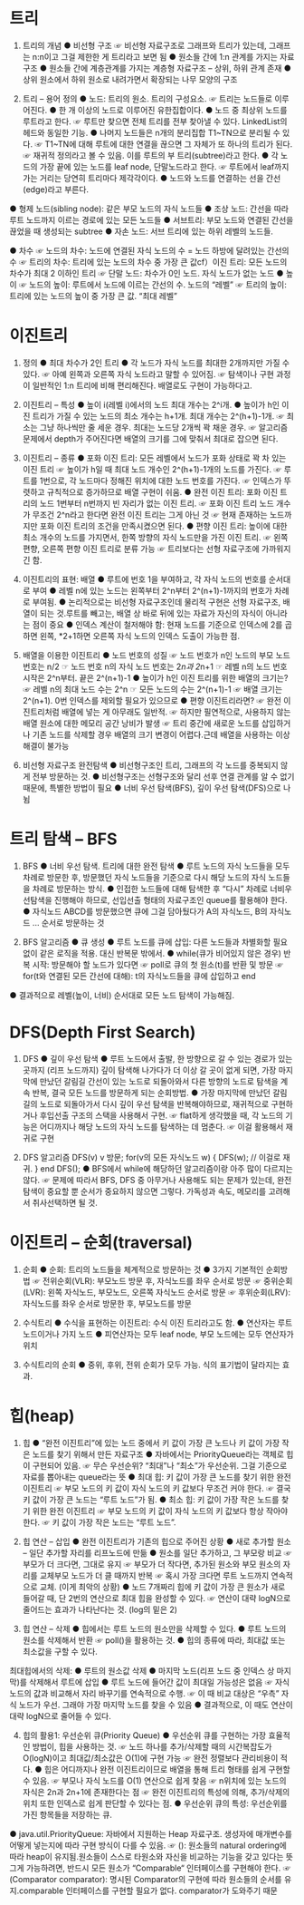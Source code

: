 # 트리
1. 트리의 개념
● 비선형 구조
☞ 비선형 자료구조로 그래프와 트리가 있는데, 그래프는 n:n이고 그걸 제한한 게 트리라고 보면 됨
● 원소들 간에 1:n 관계를 가지는 자료구조
● 원소들 간에 계층관계를 가지는 계층형 자료구조 – 상위, 하위 관계 존재
● 상위 원소에서 하위 원소로 내려가면서 확장되는 나무 모양의 구조

2. 트리 – 용어 정의
● 노드: 트리의 원소. 트리의 구성요소.
☞ 트리는 노드들로 이루어진다.
● 한 개 이상의 노드로 이루어진 유한집합이다.
● 노드 중 최상위 노드를 루트라고 한다.
☞ 루트만 찾으면 전체 트리를 전부 찾아낼 수 있다. LinkedList의 헤드와 동일한 기능.
● 나머지 노드들은 n개의 분리집합 T1~TN으로 분리될 수 있다.
☞ T1~TN에 대해 루트에 대한 연결을 끊으면 그 자체가 또 하나의 트리가 된다.
☞ 재귀적 정의라고 볼 수 있음. 이를 루트의 부 트리(subtree)라고 한다.
● 각 노드의 가장 끝에 있는 노드를 leaf node, 단말노드라고 한다.
☞ 루트에서 leaf까지 가는 거리는 당연히 트리마다 제각각이다.
● 노드와 노드를 연결하는 선을 간선(edge)라고 부른다.

● 형제 노드(sibling node): 같은 부모 노드의 자식 노드들
● 조상 노드: 간선을 따라 루트 노드까지 이르는 경로에 있는 모든 노드들
● 서브트리: 부모 노드와 연결된 간선을 끊었을 때 생성되는 subtree
● 자손 노드: 서브 트리에 있는 하위 레벨의 노드들.

● 차수
☞ 노드의 차수: 노드에 연결된 자식 노드의 수 = 노드 하방에 달려있는 간선의 수
☞ 트리의 차수: 트리에 있는 노드의 차수 중 가장 큰 값cf）이진 트리: 모든 노드의 차수가 최대 2 이하인 트리
☞ 단말 노드: 차수가 0인 노드. 자식 노드가 없는 노드
● 높이
☞ 노드의 높이: 루트에서 노드에 이르는 간선의 수. 노드의 “레벨”
☞ 트리의 높이: 트리에 있는 노드의 높이 중 가장 큰 값. “최대 레벨”

# 이진트리
1. 정의
● 최대 차수가 2인 트리
● 각 노드가 자식 노드를 최대한 2개까지만 가질 수 있다.
☞ 아예 왼쪽과 오른쪽 자식 노드라고 말할 수 있어짐.
☞ 탐색이나 구현 과정이 일반적인 1:n 트리에 비해 편리해진다. 배열로도 구현이 가능하다고.

2. 이진트리 – 특성
● 높이 i(레벨 i)에서의 노드 최대 개수는 2^i개.
● 높이가 h인 이진 트리가 가질 수 있는 노드의 최소 개수는 h+1개. 최대 개수는 2^(h+1)-1개.
☞ 최소는 그냥 하나씩만 줄 세운 경우. 최대는 노드당 2개씩 꽉 채운 경우.
☞ 알고리즘 문제에서 depth가 주어진다면 배열의 크기를 그에 맞춰서 최대로 잡으면 된다.

3. 이진트리 – 종류
● 포화 이진 트리: 모든 레벨에서 노드가 포화 상태로 꽉 차 있는 이진 트리
☞ 높이가 h일 때 최대 노드 개수인 2^(h+1)-1개의 노드를 가진다.
☞ 루트를 1번으로, 각 노드마다 정해진 위치에 대한 노드 번호를 가진다.
☞ 인덱스가 뚜렷하고 규칙적으로 증가하므로 배열 구현이 쉬움.
● 완전 이진 트리: 포화 이진 트리의 노드 1번부터 n번까지 빈 자리가 없는 이진 트리.
☞ 포화 이진 트리 노드 개수가 무조건 2^n라고 한다면 완전 이진 트리는 그게 아닌 것
☞ 현재 존재하는 노드까지만 포화 이진 트리의 조건을 만족시켰으면 된다.
● 편향 이진 트리: 높이에 대한 최소 개수의 노드를 가지면서, 한쪽 방향의 자식 노드만을 가진 이진 트리.
☞ 왼쪽 편향, 오른쪽 편향 이진 트리로 분류 가능
☞ 트리보다는 선형 자료구조에 가까워지긴 함.

4. 이진트리의 표현: 배열
● 루트에 번호 1을 부여하고, 각 자식 노드의 번호를 순서대로 부여
● 레벨 n에 있는 노드는 왼쪽부터 2^n부터 2^(n+1)-1까지의 번호가 차례로 부여됨.
● 논리적으로는 비선형 자료구조인데 물리적 구현은 선형 자료구조, 배열이 되는 것.루트를 빼고는, 배열 상 바로 뒤에 있는 자료가 자신의 자식이 아니라는 점이 중요
● 인덱스 계산이 철저해야 함: 현재 노드를 기준으로 인덱스에 2를 곱하면 왼쪽, *2+1하면 오른쪽 자식 노드의 인덱스 도출이 가능한 점.

5. 배열을 이용한 이진트리
● 노드 번호의 성질
☞ 노드 번호가 n인 노드의 부모 노드 번호는 n/2
☞ 노드 번호 n의 자식 노드 번호는 2*n과 2*n+1
☞ 레벨 n의 노드 번호 시작은 2^n부터. 끝은 2^(n+1)-1
● 높이가 h인 이진 트리를 위한 배열의 크기는?
☞ 레벨 n의 최대 노드 수는 2^n
☞ 모든 노드의 수는 2^(n+1)-1
☞ 배열 크기는 2^(n+1). 0번 인덱스를 제외할 필요가 있으므로
● 편향 이진트리라면?
☞ 완전 이진트리처럼 배열에 넣는 게 아무래도 일반적.
☞ 하지만 필연적으로, 사용하지 않는 배열 원소에 대한 메모리 공간 낭비가 발생
☞ 트리 중간에 새로운 노드를 삽입하거나 기존 노드를 삭제할 경우 배열의 크기 변경이 어렵다.근데 배열을 사용하는 이상 해결이 불가능

6. 비선형 자료구조 완전탐색
● 비선형구조인 트리, 그래프의 각 노드를 중복되지 않게 전부 방문하는 것.
● 비선형구조는 선형구조와 달리 선후 연결 관계를 알 수 없기 때문에, 특별한 방법이 필요
● 너비 우선 탐색(BFS), 깊이 우선 탐색(DFS)으로 나뉨

# 트리 탐색 – BFS
1. BFS
● 너비 우선 탐색. 트리에 대한 완전 탐색
● 루트 노드의 자식 노드들을 모두 차례로 방문한 후, 방문했던 자식 노드들을 기준으로 다시 해당 노드의 자식 노드들을 차례로 방문하는 방식.
● 인접한 노드들에 대해 탐색한 후 “다시” 차례로 너비우선탐색을 진행해야 하므로, 선입선출 형태의 자료구조인 queue를 활용해야 한다.
● 자식노드 ABCD를 방문했으면 큐에 그걸 담아뒀다가 A의 자식노드, B의 자식노드 ... 순서로 방문하는 것

2. BFS 알고리즘
● 큐 생성
● 루트 노드를 큐에 삽입: 다른 노드들과 차별화할 필요 없이 같은 로직을 적용. 대신 반복문 밖에서.
● while(큐가 비어있지 않은 경우) 반복 시작: 방문해야 할 노드가 있다면
☞ poll로 큐의 첫 원소(t)를 반환 및 방문
☞ for(t와 연결된 모든 간선에 대해): t의 자식노드들을 큐에 삽입하고 end

● 결과적으로 레벨(높이, 너비) 순서대로 모든 노드 탐색이 가능해짐.

# DFS(Depth First Search)
1. DFS
● 깊이 우선 탐색
● 루트 노드에서 출발, 한 방향으로 갈 수 있는 경로가 있는 곳까지 (리프 노드까지) 깊이 탐색해 나가다가 더 이상 갈 곳이 없게 되면, 가장 마지막에 만났던 갈림길 간선이 있는 노드로 되돌아와서 다른 방향의 노드로 탐색을 계속 반복, 결국 모든 노드를 방문하게 되는 순회방법.
● 가장 마지막에 만났던 갈림길의 노드로 되돌아가서 다시 깊이 우선 탐색을 반복해야하므로, 재귀적으로 구현하거나 후입선출 구조의 스택을 사용해서 구현.
☞ flat하게 생각했을 때, 각 노드의 기능은 어디까지나 해당 노드의 자식 노드를 탐색하는 데 멈춘다.
☞ 이걸 활용해서 재귀로 구현

2. DFS 알고리즘
DFS(v)
	v 방문;
	for(v의 모든 자식노드 w) {
		DFS(w);		// 이걸로 재귀.
	}
end DFS();
● BFS에서 while에 해당하던 알고리즘이랑 아주 많이 다르지는 않다.
☞ 문제에 따라서 BFS, DFS 중 아무거나 사용해도 되는 문제가 있는데, 완전탐색이 중요할 뿐 순서가 중요하지 않으면 그렇다. 가독성과 속도, 메모리를 고려해서 취사선택하면 될 것.

# 이진트리 – 순회(traversal)
1. 순회
● 순회: 트리의 노드들을 체계적으로 방문하는 것
● 3가지 기본적인 순회방법
☞ 전위순회(VLR): 부모노드 방문 후, 자식노드를 좌우 순서로 방문
☞ 중위순회(LVR): 왼쪽 자식노드, 부모노드, 오른쪽 자식노드 순서로 방문
☞ 후위순회(LRV): 자식노드를 좌우 순서로 방문한 후, 부모노드를 방문

2. 수식트리
● 수식을 표현하는 이진트리: 수식 이진 트리라고도 함.
● 연산자는 루트 노드이거나 가지 노드
● 피연산자는 모두 leaf node, 부모 노드에는 모두 연산자가 위치

3. 수식트리의 순회
● 중위, 후위, 전위 순회가 모두 가능. 식의 표기법이 달라지는 효과.

# 힙(heap)
1. 힙
● “완전 이진트리”에 있는 노드 중에서 키 값이 가장 큰 노드나 키 값이 가장 작은 노드를 찾기 위해서 만든 자료구조
● 자바에서는 PriorityQueue라는 객체로 힙이 구현되어 있음.
☞ 무슨 우선순위? “최대”나 “최소”가 우선순위. 그걸 기준으로 자료를 뽑아내는 queue라는 뜻
● 최대 힙: 키 값이 가장 큰 노드를 찾기 위한 완전 이진트리
☞ 부모 노드의 키 값이 자식 노드의 키 값보다 무조건 커야 한다.
☞ 결국 키 값이 가장 큰 노드는 “루트 노드”가 됨.
● 최소 힙: 키 값이 가장 작은 노드를 찾기 위한 완전 이진트리
☞ 부모 노드의 키 값이 자식 노드의 키 값보다 항상 작아야 한다.
☞ 키 값이 가장 작은 노드는 “루트 노드”.

2. 힙 연산 – 삽입
● 완전 이진트리가 기존의 힙으로 주어진 상황
● 새로 추가할 원소 – 일단 추가할 자리를 리프노드에 만듦
● 원소를 일단 추가하고, 그 부모랑 비교
☞ 부모가 더 크다면, 그대로 유지
☞ 부모가 더 작다면, 추가된 원소와 부모 원소의 자리를 교체부모 노드가 더 클 때까지 반복
☞ 혹시 가장 크다면 루트 노드까지 연속적으로 교체. (이게 최악의 상황)
● 노드 7개짜리 힙에 키 값이 가장 큰 원소가 새로 들어갈 때, 단 2번의 연산으로 최대 힙을 완성할 수 있다.
☞ 연산이 대략 logN으로 줄어드는 효과가 나타난다는 것. (log의 밑은 2)

3. 힙 연산 – 삭제
● 힙에서는 루트 노드의 원소만을 삭제할 수 있다.
● 루트 노드의 원소를 삭제해서 반환
☞ poll()을 활용하는 것.
● 힙의 종류에 따라, 최대값 또는 최소값을 구할 수 있다.

최대힙에서의 삭제:
● 루트의 원소값 삭제
● 마지막 노드(리프 노드 중 인덱스 상 마지막)를 삭제해서 루트에 삽입
● 루트 노드에 들어간 값이 최대일 가능성은 없음
☞ 자식 노드의 값과 비교해서 자리 바꾸기를 연속적으로 수행.
☞ 이 때 비교 대상은 “우측” 자식 노드가 우선. 그래야 가장 마지막 노드를 찾을 수 있음
● 결과적으로, 이 때도 연산이 대략 logN으로 줄어들 수 있다.

4. 힙의 활용1: 우선순위 큐(Priority Queue)
● 우선순위 큐를 구현하는 가장 효율적인 방법이, 힙을 사용하는 것.
☞ 노드 하나를 추가/삭제할 때의 시간복잡도가 O(logN)이고 최대값/최소값은 O(1)에 구현 가능
☞ 완전 정렬보다 관리비용이 적다.
● 힙은 어디까지나 완전 이진트리이므로 배열을 통해 트리 형태를 쉽게 구현할 수 있음.
☞ 부모나 자식 노드를 O(1) 연산으로 쉽게 찾음
☞ n위치에 있는 노드의 자식은 2n과 2n+1에 존재한다는 점
☞ 완전 이진트리의 특성에 의해, 추가/삭제의 위치 또한 인덱스로 쉽게 판단할 수 있다는 점.
● 우선순위 큐의 특성: 우선순위를 가진 항목들을 저장하는 큐.

● java.util.PriorityQueue: 자바에서 지원하는 Heap 자료구조. 생성자에 매개변수를 어떻게 넣는지에 따라 구현 방식이 다를 수 있음.
☞ (): 원소들의 natural ordering에 따라 heap이 유지됨.원소들이 스스로 타원소와 자신을 비교하는 기능을 갖고 있다는 뜻그게 가능하려면, 반드시 모든 원소가 “Comparable“ 인터페이스를 구현해야 한다.
☞ (Comparator comparator): 명시된 Comparator의 구현에 따라 원소들의 순서를 유지.comparable 인터페이스를 구현할 필요가 없다. comparator가 도와주기 때문
